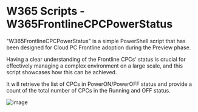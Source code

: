 # W365 Scripts - W365FrontlineCPCPowerStatus

"W365FrontlineCPCPowerStatus" is a simple PowerShell script that has been designed for Cloud PC Frontline adoption during the Preview phase. 

Having a clear understanding of the Frontline CPCs' status is crucial for effectively managing a complex environment on a large scale, and this script showcases how this can be achieved.

It will retrieve the list of CPCs in PowerON/PowerOFF status and provide a count of the total number of CPCs in the Running and OFF status.

![image](https://github.com/ikerberistain/W365/assets/137403615/0f5a5d1a-da22-4f00-bd83-26e3819b4f2b)
